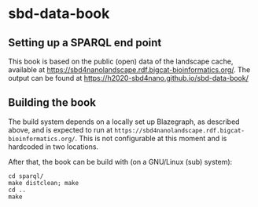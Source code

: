 # sbd-data-book

## Setting up a SPARQL end point

This book is based on the public (open) data of the landscape cache, available
at https://sbd4nanolandscape.rdf.bigcat-bioinformatics.org/.
The output can be found at https://h2020-sbd4nano.github.io/sbd-data-book/

## Building the book

The build system depends on a locally set up Blazegraph, as described above,
and is expected to run at `https://sbd4nanolandscape.rdf.bigcat-bioinformatics.org/`.
This is not configurable at this moment and is hardcoded in two locations.

After that, the book can be build with (on a GNU/Linux (sub) system):

```
cd sparql/
make distclean; make
cd ..
make
```
